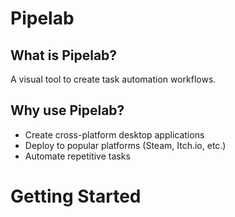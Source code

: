# Pipelab

## What is Pipelab?

A visual tool to create task automation workflows.

## Why use Pipelab?

- Create cross-platform desktop applications
- Deploy to popular platforms (Steam, Itch.io, etc.)
- Automate repetitive tasks

# Getting Started